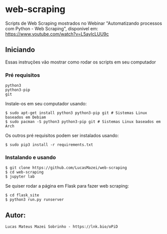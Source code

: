 # web-scraping

Scripts de Web Scraping mostrados no Webinar "Automatizando processos com Python - Web Scraping", disponível em: https://www.youtube.com/watch?v=L5ayIcLUU9c

## Iniciando

Essas instruções vão mostrar como rodar os scripts em seu computador

### Pré requisitos

```
python3
python3-pip
git
```

Instale-os em seu computador usando:

```
$ sudo apt-get install python3 python3-pip git # Sistemas Linux baseados em Debiam
$ sudo pacman -S python3 python3-pip git # Sistemas Linux baseados em Arch
```

Os outros pré requisitos podem ser instalados usando:

```
$ sudo pip3 install -r requirements.txt
```

### Instalando e usando

```
$ git clone https://github.com/LucasMazei/web-scraping
$ cd web-scraping
$ jupyter lab
```

Se quiser rodar a página em Flask para fazer web scraping:

```
$ cd flask_site
$ python3 run.py runserver
```

## Autor:

    Lucas Mateus Mazei Sobrinho - https://lnk.bio/oPiD
